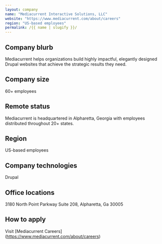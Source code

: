 ```yaml
---
layout: company
name: "Mediacurrent Interactive Solutions, LLC"
website: "https://www.mediacurrent.com/about/careers"
region: "US-based employees"
permalink: /{{ name | slugify }}/
---
```


## Company blurb

Mediacurrent helps organizations build highly impactful, elegantly designed Drupal websites that achieve the strategic results they need.

## Company size

60+ employees

## Remote status

Mediacurrent is headquartered in Alpharetta, Georgia with employees distributed throughout 20+ states.

## Region

US-based employees

## Company technologies

Drupal

## Office locations

3180 North Point Parkway Suite 208, Alpharetta, Ga 30005

## How to apply

Visit [Mediacurrent Careers] (https://www.mediacurrent.com/about/careers)